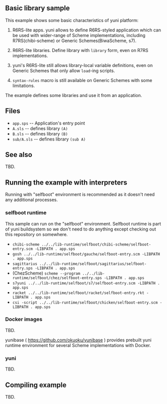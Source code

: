 Basic library sample
--------------------

This example shows some basic characteristics of yuni platform:

1. R6RS-lite apps. yuni allows to define R6RS-styled application 
   which can be used with wider-range of Scheme implementations,
   including R7RS(chibi-scheme) or Generic Schemes(BiwaScheme,
   s7).

2. R6RS-lite libraries. Define library with `library` form, even on
   R7RS implementations.

3. yuni's R6RS-lite still allows library-local variable definitions,
   even on Generic Schemes that only allow `load`-ing scripts.

4. `syntax-rules` macro is still available on Generic Schemes with
   some limitations.

The example defines some libraries and use it from an application.

## Files

- `app.sps` -- Application's entry point
- `A.sls` -- defines library `(A)`
- `B.sls` -- defines library `(B)`
- `sub/A.sls` -- defines library `(sub A)`

## See also

TBD.

## Running the example with interpreters

Running with "selfboot" environment is recommended as it doesn't need
any additional processes.

### selfboot runtime

This sample can run on the "selfboot" environment. Selfboot runtime is part of
yuni buildsystem so we don't need to do anything except checking out this
repository on somewhere.

- `chibi-scheme ../../lib-runtime/selfboot/chibi-scheme/selfboot-entry.scm -LIBPATH . app.sps`
- `gosh ../../lib-runtime/selfboot/gauche/selfboot-entry.scm -LIBPATH . app.sps`
- `sagittarius ../../lib-runtime/selfboot/sagittarius/selfboot-entry.sps -LIBPATH . app.sps`
- (ChezScheme) `scheme --program ../../lib-runtime/selfboot/chez/selfboot-entry.sps -LIBPATH . app.sps`
- `s7yuni ../../lib-runtime/selfboot/s7/selfboot-entry.scm -LIBPATH . app.sps`
- `racket ../../lib-runtime/selfboot/racket/selfboot-entry.rkt -LIBPATH . app.sps`
- `csi -script ../../lib-runtime/selfboot/chicken/selfboot-entry.scm -LIBPATH . app.sps`


### Docker images

TBD.

yunibase ( https://github.com/okuoku/yunibase ) provides prebuilt yuni
runtime environment for several Scheme implementations with Docker.

### yuni

TBD.

## Compiling example

TBD.

